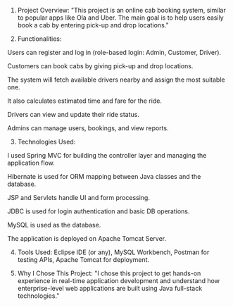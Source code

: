 1. Project Overview:
"This project is an online cab booking system, similar to popular apps like Ola and Uber. The main goal is to help users easily book a cab by entering pick-up and drop locations."

2. Functionalities:

Users can register and log in (role-based login: Admin, Customer, Driver).

Customers can book cabs by giving pick-up and drop locations.

The system will fetch available drivers nearby and assign the most suitable one.

It also calculates estimated time and fare for the ride.

Drivers can view and update their ride status.

Admins can manage users, bookings, and view reports.

3. Technologies Used:

I used Spring MVC for building the controller layer and managing the application flow.

Hibernate is used for ORM mapping between Java classes and the database.

JSP and Servlets handle UI and form processing.

JDBC is used for login authentication and basic DB operations.

MySQL is used as the database.

The application is deployed on Apache Tomcat Server.

4. Tools Used:
Eclipse IDE (or any), MySQL Workbench, Postman for testing APIs, Apache Tomcat for deployment.

5. Why I Chose This Project:
"I chose this project to get hands-on experience in real-time application development and understand how enterprise-level web applications are built using Java full-stack technologies."
